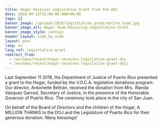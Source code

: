 ```yaml
---
title: Hogar Receives Legislative Grant from the DOJ
date: 2018-09-11T12:00:00.000+00:00
tags: []
banner_image: /uploads/2018/legistlative_grant/entire_team.jpg
banner_image_alt: Hogar Team Receiving Legistlative Grant
banner_image_style: contain
header_layout: side_by_side
layout: post
lang: en
lang_ref: legistlative-grant
redirect_from:
  - /en/news/recent/hogar-receives-legislative-grant-doj
  - /en/news/recent/hogar-receives-legislative-grant-doj/
---
```

Last September 11 2018, the Department of Justice of Puerto Rico presented a grant to the Hogar, funded by  the V.O.C.A. legislative donations program. Our director, Antoinette Beltrán, received the donation from Mrs. Wanda Vázquez Garced, Secretary of Justice, in the presence of the Honorable Governor of Puerto Rico. The ceremony took place in the city of San Juan.

On behalf of the Board of Directors and the children of the Hogar, A MILLION THANKS to the DOJ and the Legislature of Puerto Rico for their generous donation. Many blessings!
